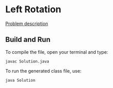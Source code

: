 # Left Rotation

[Problem description](https://www.hackerrank.com/challenges/array-left-rotation)

## Build and Run

To compile the file, open your terminal and type:
```
javac Solution.java
```

To run the generated class file, use:
```
java Solution
```
